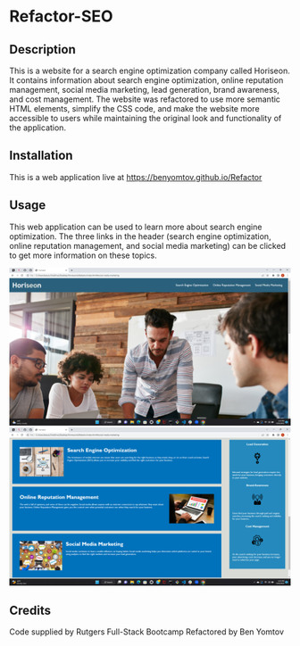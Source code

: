 # Refactor-SEO
## Description

This is a website for a search engine optimization company called Horiseon. It contains information about search engine optimization, online reputation management, social media marketing, lead generation, brand awareness, and cost management. The website was refactored to use more semantic HTML elements, simplify the CSS code, and make the website more accessible to users while maintaining the original look and functionality of the application.

## Installation

This is a web application live at https://benyomtov.github.io/Refactor

## Usage

This web application can be used to learn more about search engine optimization. The three links in the header (search engine optimization, online reputation management, and social media marketing) can be clicked to get more information on these topics.

![screenshot top](/assets/images/screenshot-top.png)
![screenshot bottom](/assets/images/screenshot-bottom.png)

## Credits
Code supplied by Rutgers Full-Stack Bootcamp
Refactored by Ben Yomtov

